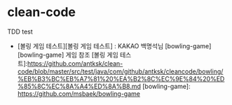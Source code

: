 # clean-code
TDD test

* [볼링 게임 테스트][볼링 게임 테스트] : KAKAO 백명석님 [bowling-game][bowling-game] 게임 참조
[볼링 게임 테스트]:https://github.com/antksk/clean-code/blob/master/src/test/java/com/github/antksk/cleancode/bowling/%EB%B3%BC%EB%A7%81%20%EA%B2%8C%EC%9E%84%20%ED%85%8C%EC%8A%A4%ED%8A%B8.md
[bowling-game]: https://github.com/msbaek/bowling-game